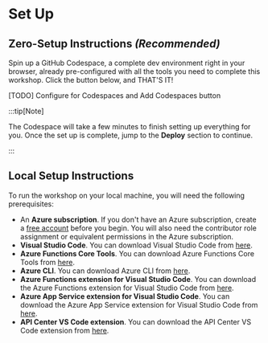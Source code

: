 # Set Up

## Zero-Setup Instructions _(Recommended)_

Spin up a GitHub Codespace, a complete dev environment right in your browser, already pre-configured with all the tools you need to complete this workshop. Click the button below, and THAT'S IT!

[TODO] Configure for Codespaces and Add Codespaces button

:::tip[Note]

The Codespace will take a few minutes to finish setting up everything for you. Once the set up is complete, jump to the **Deploy** section to continue.

:::

## Local Setup Instructions

To run the workshop on your local machine, you will need the following prerequisites:

- An **Azure subscription**. If you don't have an Azure subscription, create a [free account](https://azure.microsoft.com/free/) before you begin.
You will also need the contributor role assignment or equivalent permissions in the Azure subscription.
- **Visual Studio Code**. You can download Visual Studio Code from [here](https://code.visualstudio.com/).
- **Azure Functions Core Tools**. You can download Azure Functions Core Tools from [here](https://docs.microsoft.com/en-us/azure/azure-functions/functions-run-local?tabs=windows%2Ccsharp%2Cbash).
- **Azure CLI**. You can download Azure CLI from [here](https://docs.microsoft.com/en-us/cli/azure/install-azure-cli).
- **Azure Functions extension for Visual Studio Code**. You can download the Azure Functions extension for Visual Studio Code from [here](https://marketplace.visualstudio.com/items?itemName=ms-azuretools.vscode-azurefunctions).
- **Azure App Service extension for Visual Studio Code**. You can download the Azure App Service extension for Visual Studio Code from [here](https://marketplace.visualstudio.com/items?itemName=ms-azuretools.vscode-azureappservice).
- **API Center VS Code extension**. You can download the API Center VS Code extension from [here](https://marketplace.visualstudio.com/items?itemName=apidev.azure-api-center).